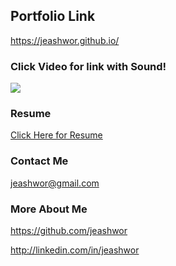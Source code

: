 ## Portfolio Link
https://jeashwor.github.io/


### Click Video for link with Sound!

<a href="https://youtu.be/d4Ub-0War3E">
<img src="https://raw.githubusercontent.com/jeashwor/jeashwor/master/Profile_Gif.gif"/>
</a>

### Resume

<a href="./Jacob_Ashworth_Resume.pdf">Click Here for Resume</a>

### Contact Me
jeashwor@gmail.com

### More About Me

https://github.com/jeashwor

http://linkedin.com/in/jeashwor


